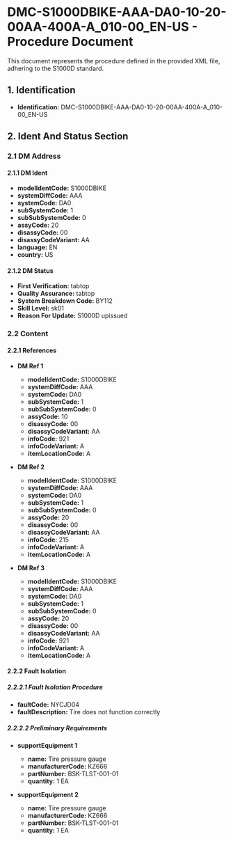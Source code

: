 # DMC-S1000DBIKE-AAA-DA0-10-20-00AA-400A-A_010-00_EN-US - Procedure Document

This document represents the procedure defined in the provided XML file, adhering to the S1000D standard.

## 1. Identification

*   **Identification:** DMC-S1000DBIKE-AAA-DA0-10-20-00AA-400A-A_010-00_EN-US

## 2. Ident And Status Section

### 2.1 DM Address

#### 2.1.1 DM Ident

*   **modelIdentCode:** S1000DBIKE
*   **systemDiffCode:** AAA
*   **systemCode:** DA0
*   **subSystemCode:** 1
*   **subSubSystemCode:** 0
*   **assyCode:** 20
*   **disassyCode:** 00
*   **disassyCodeVariant:** AA
*   **language:** EN
*   **country:** US

#### 2.1.2 DM Status

*   **First Verification:** tabtop
*   **Quality Assurance:** tabtop
*   **System Breakdown Code:** BY112
*   **Skill Level:** sk01
*   **Reason For Update:** S1000D upissued

### 2.2 Content

#### 2.2.1 References

*   **DM Ref 1**
    *   **modelIdentCode:** S1000DBIKE
    *   **systemDiffCode:** AAA
    *   **systemCode:** DA0
    *   **subSystemCode:** 1
    *   **subSubSystemCode:** 0
    *   **assyCode:** 10
    *   **disassyCode:** 00
    *   **disassyCodeVariant:** AA
    *   **infoCode:** 921
    *   **infoCodeVariant:** A
    *   **itemLocationCode:** A

*   **DM Ref 2**
    *   **modelIdentCode:** S1000DBIKE
    *   **systemDiffCode:** AAA
    *   **systemCode:** DA0
    *   **subSystemCode:** 1
    *   **subSubSystemCode:** 0
    *   **assyCode:** 20
    *   **disassyCode:** 00
    *   **disassyCodeVariant:** AA
    *   **infoCode:** 215
    *   **infoCodeVariant:** A
    *   **itemLocationCode:** A

*   **DM Ref 3**
    *   **modelIdentCode:** S1000DBIKE
    *   **systemDiffCode:** AAA
    *   **systemCode:** DA0
    *   **subSystemCode:** 1
    *   **subSubSystemCode:** 0
    *   **assyCode:** 20
    *   **disassyCode:** 00
    *   **disassyCodeVariant:** AA
    *   **infoCode:** 921
    *   **infoCodeVariant:** A
    *   **itemLocationCode:** A

#### 2.2.2 Fault Isolation

##### 2.2.2.1 Fault Isolation Procedure

*   **faultCode:** NYCJD04
*   **faultDescription:** Tire does not function correctly

##### 2.2.2.2 Preliminary Requirements

*   **supportEquipment 1**
    *   **name:** Tire pressure gauge
    *   **manufacturerCode:** KZ666
    *   **partNumber:** BSK-TLST-001-01
    *   **quantity:** 1 EA

*   **supportEquipment 2**
    *   **name:** Tire pressure gauge
    *   **manufacturerCode:** KZ666
    *   **partNumber:** BSK-TLST-001-01
    *   **quantity:** 1 EA